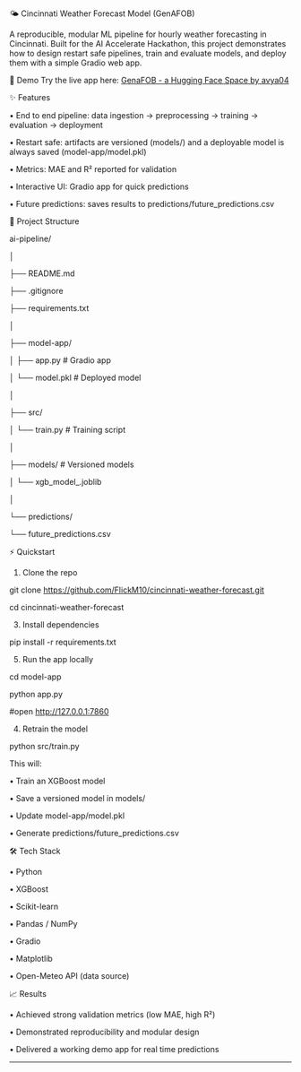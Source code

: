 🌤️ Cincinnati Weather Forecast Model (GenAFOB)

A reproducible, modular ML pipeline for hourly weather forecasting in Cincinnati. Built for the AI Accelerate Hackathon, this project demonstrates how to design restart safe pipelines, train and evaluate models, and deploy them with a simple Gradio web app.

🚀 Demo
Try the live app here:
[GenaFOB - a Hugging Face Space by avya04](https://huggingface.co/spaces/avya04/GenaFOB)

✨ Features

•	End to end pipeline: data ingestion → preprocessing → training → evaluation → deployment

•	Restart safe: artifacts are versioned (models/) and a deployable model is always saved (model-app/model.pkl)

•	Metrics: MAE and R² reported for validation

•	Interactive UI: Gradio app for quick predictions

•	Future predictions: saves results to predictions/future_predictions.csv

📂 Project Structure

ai-pipeline/

│

├── README.md

├── .gitignore

├── requirements.txt

│

├── model-app/

│   ├── app.py  # Gradio app

│   └── model.pkl       # Deployed model

│

├── src/

│   └── train.py        # Training script

│

├── models/             # Versioned models

│   └── xgb_model_<timestamp>.joblib

│

└── predictions/

└── future_predictions.csv
    

⚡ Quickstart

1. Clone the repo

git clone https://github.com/FlickM10/cincinnati-weather-forecast.git

cd cincinnati-weather-forecast

3. Install dependencies

pip install -r requirements.txt

5. Run the app locally

cd model-app

python app.py

#open http://127.0.0.1:7860

4. Retrain the model

python src/train.py

This will:

•	Train an XGBoost model

•	Save a versioned model in models/

•	Update model-app/model.pkl

•	Generate predictions/future_predictions.csv

🛠️ Tech Stack

•	Python

•	XGBoost

•	Scikit-learn

•	Pandas / NumPy

•	Gradio

•	Matplotlib

•	Open-Meteo API (data source)

📈 Results

•	Achieved strong validation metrics (low MAE, high R²)

•	Demonstrated reproducibility and modular design

•	Delivered a working demo app for real time predictions



---



